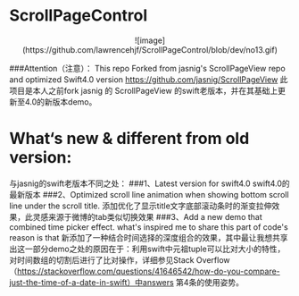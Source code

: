 # ScrollPageControl
<div align=center>
![image](https://github.com/lawrencehjf/ScrollPageControl/blob/dev/no13.gif)
</div>

###Attention（注意）：
This repo Forked from jasnig's ScrollPageView repo and optimized Swift4.0 version https://github.com/jasnig/ScrollPageView
此项目是本人之前fork jasnig 的 ScrollPageView 的swift老版本，并在其基础上更新至4.0的新版本demo。
# What‘s new & different from old version:
与jasnig的swift老版本不同之处：
###1、Latest version for swift4.0
	swift4.0的最新版本
###2、Optimized scroll line animation when showing bottom scroll line under the scroll title.
添加优化了显示title文字底部滚动条时的渐变拉伸效果，此灵感来源于微博的tab类似切换效果
###3、Add a new demo that combined time picker effect. what's inspired me to share this part of code's reason is that 
新添加了一种结合时间选择的深度组合的效果，其中最让我想共享出这一部分demo之处的原因在于：利用swift中元祖tuple可以比对大小的特性，对时间数组的切割后进行了比对操作，详细参见Stack Overflow（https://stackoverflow.com/questions/41646542/how-do-you-compare-just-the-time-of-a-date-in-swift）中answers 第4条的使用姿势。





